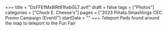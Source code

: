 +++
title = "DzFFEfMx8lRt61hxbGLT.avif"
draft = false
tags = ["Photos"]
categories = ["Chuck E. Cheese's"]
pages = ["2023 Piñata Smashlings CEC Promo Campaign (Event)"]
startDate = ""
+++
Teleport Pads found around the map to teleport to the Fun Fair

